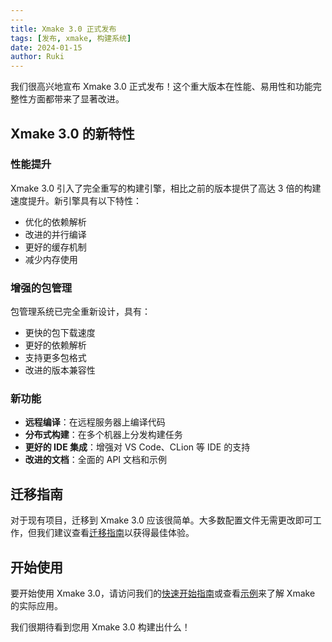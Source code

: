 ```yaml
---
---
title: Xmake 3.0 正式发布
tags: [发布, xmake, 构建系统]
date: 2024-01-15
author: Ruki
---
```


我们很高兴地宣布 Xmake 3.0 正式发布！这个重大版本在性能、易用性和功能完整性方面都带来了显著改进。

## Xmake 3.0 的新特性

### 性能提升

Xmake 3.0 引入了完全重写的构建引擎，相比之前的版本提供了高达 3 倍的构建速度提升。新引擎具有以下特性：

- 优化的依赖解析
- 改进的并行编译
- 更好的缓存机制
- 减少内存使用

### 增强的包管理

包管理系统已完全重新设计，具有：

- 更快的包下载速度
- 更好的依赖解析
- 支持更多包格式
- 改进的版本兼容性

### 新功能

- **远程编译**：在远程服务器上编译代码
- **分布式构建**：在多个机器上分发构建任务
- **更好的 IDE 集成**：增强对 VS Code、CLion 等 IDE 的支持
- **改进的文档**：全面的 API 文档和示例

## 迁移指南

对于现有项目，迁移到 Xmake 3.0 应该很简单。大多数配置文件无需更改即可工作，但我们建议查看[迁移指南](https://xmake.io/zh/)以获得最佳体验。

## 开始使用

要开始使用 Xmake 3.0，请访问我们的[快速开始指南](https://xmake.io/zh/)或查看[示例](https://xmake.io/zh/)来了解 Xmake 的实际应用。

我们很期待看到您用 Xmake 3.0 构建出什么！ 